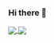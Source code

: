 ### Hi there 👋

<a href="https://github.com/rambam613">
  <img align="center" src="https://github-readme-stats.vercel.app/api?username=rambam613&show_icons=true" />
</a>

<a href="https://github.com/rambam613">
  <img align="center" src="https://github-readme-stats.vercel.app/api/top-langs/?username=rambam613&hide=jupyter%20notebook" />
</a>

<!--
**rambam613/rambam613** is a ✨ _special_ ✨ repository because its `README.md` (this file) appears on your GitHub profile.

Here are some ideas to get you started:

- 🔭 I’m currently working on ...
- 🌱 I’m currently learning ...
- 👯 I’m looking to collaborate on ...
- 🤔 I’m looking for help with ...
- 💬 Ask me about ...
- 📫 How to reach me: ...
- 😄 Pronouns: ...
- ⚡ Fun fact: ...
-->
